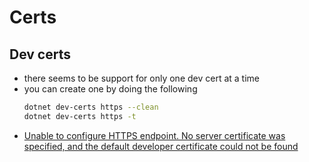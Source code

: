# Certs

## Dev certs
- there seems to be support for only one dev cert at a time
- you can create one by doing the following
    ```bash
    dotnet dev-certs https --clean
    dotnet dev-certs https -t
    ```
- [Unable to configure HTTPS endpoint. No server certificate was specified, and the default developer certificate could not be found](https://stackoverflow.com/questions/53300480/unable-to-configure-https-endpoint-no-server-certificate-was-specified-and-the)
